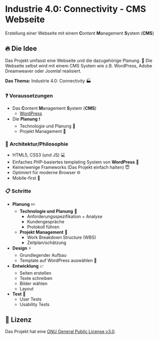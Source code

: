 # Industrie 4.0: Connectivity - CMS Webseite

Erstellung einer Webseite mit einem **C**ontent **M**anagement **S**ystem (**CMS**)

## :fire: Die Idee

Das Projekt umfasst eine Webseite und die dazugehörige Planung. :diamond_shape_with_a_dot_inside:
Die Webseite selbst wird mit einem CMS System wie z.B. WordPress, Adobe Dreamweaver oder Joomla! realisiert.

**Das Thema:** Industrie 4.0: Connectivity :factory:

### :question: Voraussetzungen

* Das **C**ontent **M**anagement **S**ystem (**CMS**)
  * [WordPress](https://wordpress.com/)
* Die **Planung** :heavy_exclamation_mark:
  * Technologie und Planung :red_circle:
  * Projekt Management :large_blue_circle:


### :rocket: Architektur/Philosophie

* HTML5, CSS3 (und JS) :computer:
* Einfaches PHP-basiertes templating System von **WordPress** :tada:
* Keine/wenige Frameworks (Das Projekt einfach halten) :innocent:
* Optimiert für moderne Browser :globe_with_meridians:
* Mobile-first :iphone:


### :clipboard: Schritte

* **Planung** :pencil2:
  * **Technologie und Planung** :red_circle:
    * Anforderungsspezifikation + Analyse
	* Kundengespräche
	* Protokoll führen
  * **Projekt Management** :large_blue_circle:
    * Work Breakdown Structure (WBS)
    * Zeitplan/schätzung
* **Design** :zap:
  * Grundlegender Aufbau
  * Template auf WordPress auswählen :art:
* **Entwicklung** :chart_with_upwards_trend:
  * Seiten erstellen
  * Texte schreiben
  * Bilder wählen
  * Layout
* **Test** :beginner:
  * User Tests
  * Usability Tests
  
## :beers: Lizenz

Das Projekt hat eine [GNU General Public License v3.0](LICENSE).
